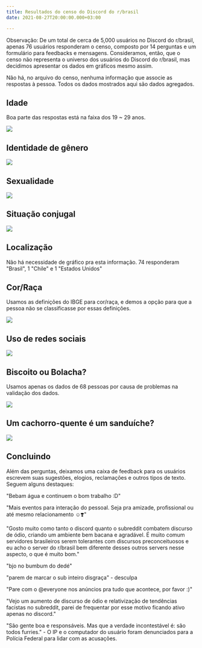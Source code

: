 ```yaml
---
title: Resultados do censo do Discord do r/brasil
date: 2021-08-27T20:00:00.000+03:00

---
```

Observação: De um total de cerca de 5,000 usuários no Discord do r/brasil, apenas 76 usuários responderam o censo, composto por 14 perguntas e um formulário para feedbacks e mensagens. Consideramos, então, que o censo não representa o universo dos usuários do Discord do r/brasil, mas decidimos apresentar os dados em gráficos mesmo assim.

Não há, no arquivo do censo, nenhuma informação que associe as respostas à pessoa. Todos os dados mostrados aqui são dados agregados.

<!--more-->

## Idade

Boa parte das respostas está na faixa dos 19 \~ 29 anos.

![](/uploads/1-idade.PNG)

## Identidade de gênero

![](/uploads/2-genero.PNG)

## Sexualidade

![](/uploads/3-sexualidade.PNG)

## Situação conjugal

![](/uploads/4-situacao-conjugal.PNG)

## Localização

Não há necessidade de gráfico pra esta informação. 74 responderam "Brasil", 1 "Chile" e 1 "Estados Unidos"

## Cor/Raça

Usamos as definições do IBGE para cor/raça, e demos a opção para que a pessoa não se classificasse por essas definições.

![](/uploads/5-cor-ou-raca.PNG)

## Uso de redes sociais

![](/uploads/6-redes-sociais.PNG)

## Biscoito ou Bolacha?

Usamos apenas os dados de 68 pessoas por causa de problemas na validação dos dados.

![](/uploads/7-biscoito-ou-bolacha.PNG)

## Um cachorro-quente é um sanduíche?

![](/uploads/8-cachorro-quente.PNG)

## Concluindo

Além das perguntas, deixamos uma caixa de feedback para os usuários escrevem suas sugestões, elogios, reclamações e outros tipos de texto. Seguem alguns destaques:

"Bebam água e continuem o bom trabalho :D"

"Mais eventos para interação do pessoal. Seja pra amizade, profissional ou até mesmo relacionamento ☺️❣️"

"Gosto muito como tanto o discord quanto o subreddit combatem discurso de ódio, criando um ambiente bem bacana e agradável. É muito comum servidores brasileiros serem tolerantes com discursos preconceituosos e eu acho o server do r/brasil bem diferente desses outros servers nesse aspecto, o que é muito bom."

"bjo no bumbum do dedé"

"parem de marcar o sub inteiro disgraça" - desculpa

"Pare com o @everyone nos anúncios pra tudo que acontece, por favor :)"

"Vejo um aumento de discurso de ódio e relativização de tendências facistas no subreddit, parei de frequentar por esse motivo ficando ativo apenas no discord."

"São gente boa e responsáveis. Mas que a verdade incontestável é: são todos furries." - O IP e o computador do usuário foram denunciados para a Polícia Federal para lidar com as acusações.